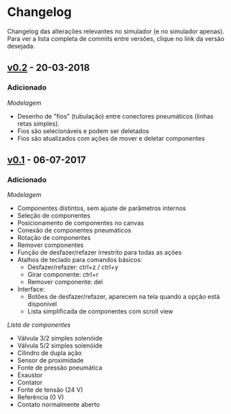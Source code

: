 # Changelog

Changelog das alterações relevantes no simulador (e no simulador apenas). Para ver a lista completa de commits entre versões, clique no link da versão desejada.

## [v0.2] - 20-03-2018
### Adicionado

*Modelagem*
- Desenho de "fios" (tubulação) entre conectores pneumáticos (linhas retas simples).
- Fios são selecionáveis e podem ser deletados
- Fios são atualizados com ações de mover e deletar componentes

## [v0.1] - 06-07-2017
### Adicionado

*Modelagem*
- Componentes distintos, sem ajuste de parâmetros internos
- Seleção de componentes
- Posicionamento de componentes no canvas
- Conexão de componentes pneumáticos
- Rotação de componentes
- Remover componentes
- Função de desfazer/refazer irrestrito para todas as ações
- Atalhos de teclado para comandos básicos:
  - Desfazer/refazer: ctrl+z / ctrl+y
  - Girar componente: ctrl+r
  - Remover componente: del
- Interface:
  - Botões de desfazer/refazer, aparecem na tela quando a opção está disponível
  - Lista simplificada de componentes com scroll view

*Lista de componentes*
- Válvula 3/2 simples solenóide
- Válvula 5/2 simples solenóide
- Cilindro de dupla ação
- Sensor de proximidade
- Fonte de pressão pneumática
- Exaustor
- Contator
- Fonte de tensão (24 V)
- Referência (0 V)
- Contato normalmente aberto

[v0.1]: https://github.com/gabrielnaves/TG/compare/2adb1b50f7405e099494ee41dddea7cf6715895e...v0.1
[v0.2]: https://github.com/gabrielnaves/TG/compare/v0.1...v0.2
